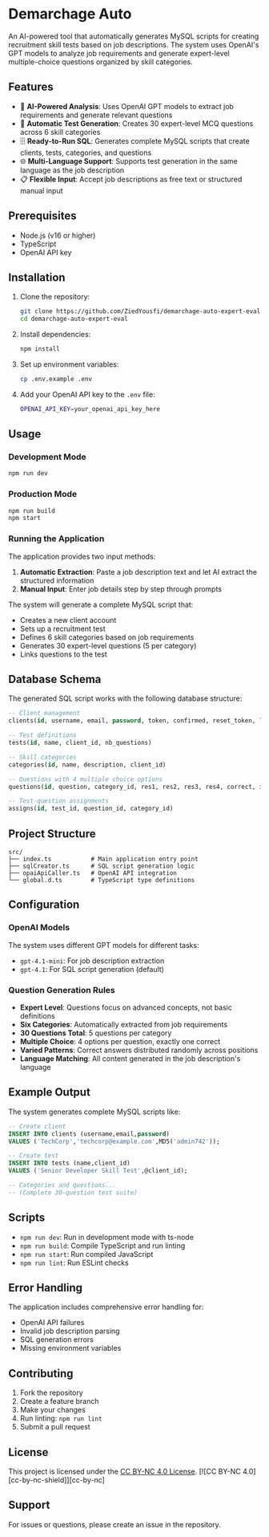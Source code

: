 # Demarchage Auto

An AI-powered tool that automatically generates MySQL scripts for creating recruitment skill tests based on job descriptions. The system uses OpenAI's GPT models to analyze job requirements and generate expert-level multiple-choice questions organized by skill categories.

## Features

- 🤖 **AI-Powered Analysis**: Uses OpenAI GPT models to extract job requirements and generate relevant questions
- 📝 **Automatic Test Generation**: Creates 30 expert-level MCQ questions across 6 skill categories
- 🗄️ **Ready-to-Run SQL**: Generates complete MySQL scripts that create clients, tests, categories, and questions
- 🌐 **Multi-Language Support**: Supports test generation in the same language as the job description
- 📋 **Flexible Input**: Accept job descriptions as free text or structured manual input

## Prerequisites

- Node.js (v16 or higher)
- TypeScript
- OpenAI API key

## Installation

1. Clone the repository:

   ```bash
   git clone https://github.com/ZiedYousfi/demarchage-auto-expert-eval
   cd demarchage-auto-expert-eval
   ```

2. Install dependencies:

   ```bash
   npm install
   ```

3. Set up environment variables:

   ```bash
   cp .env.example .env
   ```

4. Add your OpenAI API key to the `.env` file:

   ```bash
   OPENAI_API_KEY=your_openai_api_key_here
   ```

## Usage

### Development Mode

```bash
npm run dev
```

### Production Mode

```bash
npm run build
npm start
```

### Running the Application

The application provides two input methods:

1. **Automatic Extraction**: Paste a job description text and let AI extract the structured information
2. **Manual Input**: Enter job details step by step through prompts

The system will generate a complete MySQL script that:

- Creates a new client account
- Sets up a recruitment test
- Defines 6 skill categories based on job requirements
- Generates 30 expert-level questions (5 per category)
- Links questions to the test

## Database Schema

The generated SQL script works with the following database structure:

```sql
-- Client management
clients(id, username, email, password, token, confirmed, reset_token, lang)

-- Test definitions
tests(id, name, client_id, nb_questions)

-- Skill categories
categories(id, name, description, client_id)

-- Questions with 4 multiple choice options
questions(id, question, category_id, res1, res2, res3, res4, correct, is_sample)

-- Test-question assignments
assigns(id, test_id, question_id, category_id)
```

## Project Structure

```text
src/
├── index.ts           # Main application entry point
├── sqlCreator.ts      # SQL script generation logic
├── opaiApiCaller.ts   # OpenAI API integration
└── global.d.ts        # TypeScript type definitions
```

## Configuration

### OpenAI Models

The system uses different GPT models for different tasks:

- `gpt-4.1-mini`: For job description extraction
- `gpt-4.1`: For SQL script generation (default)

### Question Generation Rules

- **Expert Level**: Questions focus on advanced concepts, not basic definitions
- **Six Categories**: Automatically extracted from job requirements
- **30 Questions Total**: 5 questions per category
- **Multiple Choice**: 4 options per question, exactly one correct
- **Varied Patterns**: Correct answers distributed randomly across positions
- **Language Matching**: All content generated in the job description's language

## Example Output

The system generates complete MySQL scripts like:

```sql
-- Create client
INSERT INTO clients (username,email,password)
VALUES ('TechCorp','techcorp@example.com',MD5('admin742'));

-- Create test
INSERT INTO tests (name,client_id)
VALUES ('Senior Developer Skill Test',@client_id);

-- Categories and questions...
-- (Complete 30-question test suite)
```

## Scripts

- `npm run dev`: Run in development mode with ts-node
- `npm run build`: Compile TypeScript and run linting
- `npm run start`: Run compiled JavaScript
- `npm run lint`: Run ESLint checks

## Error Handling

The application includes comprehensive error handling for:

- OpenAI API failures
- Invalid job description parsing
- SQL generation errors
- Missing environment variables

## Contributing

1. Fork the repository
2. Create a feature branch
3. Make your changes
4. Run linting: `npm run lint`
5. Submit a pull request

## License

This project is licensed under the [CC BY-NC 4.0 License](https://creativecommons.org/licenses/by-nc/4.0/).
[![CC BY-NC 4.0][cc-by-nc-shield]][cc-by-nc]

## Support

For issues or questions, please create an issue in the repository.
